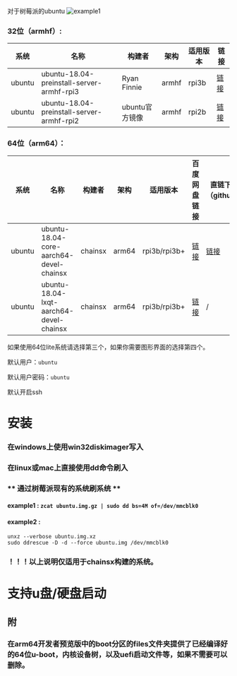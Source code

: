 对于树莓派的ubuntu
![example1](https://assets.ubuntu.com/v1/c037fd75-ubuntu-logo.png)

### 32位（armhf）:
| 系统 | 名称 | 构建者 | 架构 | 适用版本 | 链接 |
|-----|------|-------|-----|---------|--------|
| ubuntu | ubuntu-18.04-preinstall-server-armhf-rpi3 | Ryan Finnie | armhf | rpi3b | [链接](https://www.finnie.org/software/raspberrypi/ubuntu-rpi3/ubuntu-18.04-preinstalled-server-armhf+raspi3.img.xz) |
| ubuntu | ubuntu-18.04-preinstall-server-armhf-rpi2 | ubuntu官方镜像 | armhf | rpi2b | [链接](https://mirrors.tuna.tsinghua.edu.cn/ubuntu-cdimage/ubuntu/releases/18.04/release/ubuntu-18.04-preinstalled-server-armhf+raspi2.img.xz) |

### 64位（arm64）：
| 系统 | 名称 | 构建者 | 架构 | 适用版本 | 百度网盘链接 | 直链下载（github） |
|-----|-----|-------|------|---------|------------|-----------------|
| ubuntu | ubuntu-18.04-core-aarch64-devel-chainsx | chainsx | arm64 | rpi3b/rpi3b+ | [链接](https://pan.baidu.com/s/1aNR0U-X6C6dbBbMyy0W6lw) | [链接](https://github.com/chainsx/ubuntu64-rpi/releases/download/ubuntu-18.04-arm64/ubuntu-18.04-server-aarch64-rpi3b-rpi3b-plus-devel-20180505-chainsx.img.xz) |
| ubuntu | ubuntu-18.04-lxqt-aarch64-devel-chainsx | chainsx | arm64 | rpi3b/rpi3b+ | [链接](https://pan.baidu.com/s/1ypEukg-af5NsPscOkfBY6w) | / |

如果使用64位lite系统请选择第三个，如果你需要图形界面的选择第四个。

默认用户：`ubuntu`

默认用户密码：`ubuntu`

默认开启ssh

# 安装
### 在windows上使用win32diskimager写入
### 在linux或mac上直接使用dd命令刷入
### ** 通过树莓派现有的系统刷系统 **
#### example1 : `zcat ubuntu.img.gz | sudo dd bs=4M of=/dev/mmcblk0`
#### example2 : 
```
unxz --verbose ubuntu.img.xz
sudo ddrescue -D -d --force ubuntu.img /dev/mmcblk0
```

### ！！！以上说明仅适用于chainsx构建的系统。

# 支持u盘/硬盘启动

## 附
### 在arm64开发者预览版中的boot分区的files文件夹提供了已经编译好的64位u-boot，内核设备树，以及uefi启动文件等，如果不需要可以删除。
